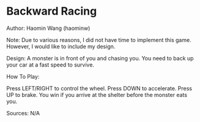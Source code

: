 # Backward Racing

Author: Haomin Wang (haominw)

Note: Due to various reasons, I did not have time to implement this game. However, I would like to include my design.

Design: A monster is in front of you and chasing you. You need to back up your car at a fast speed to survive.

How To Play:

Press LEFT/RIGHT to control the wheel.
Press DOWN to accelerate. Press UP to brake.
You win if you arrive at the shelter before the monster eats you.

Sources:
N/A